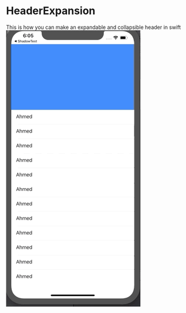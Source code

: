 # HeaderExpansion
This is how you can make an expandable and collapsible header in swift 
![](HeaderGIF.gif)
